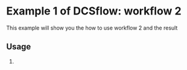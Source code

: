 
# Example 1 of DCSflow: workflow 2

This example will show you the how to use workflow 2 and the result

## Usage

1. 

```

```
